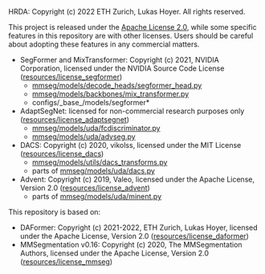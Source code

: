 HRDA: Copyright (c) 2022 ETH Zurich, Lukas Hoyer. All rights reserved.

This project is released under the [Apache License 2.0](LICENSE), while some 
specific features in this repository are with other licenses.
Users should be careful about adopting these features in any commercial matters.

- SegFormer and MixTransformer: Copyright (c) 2021, NVIDIA Corporation,
  licensed under the NVIDIA Source Code License ([resources/license_segformer](resources/license_segformer))
    - [mmseg/models/decode_heads/segformer_head.py](mmseg/models/decode_heads/segformer_head.py)
    - [mmseg/models/backbones/mix_transformer.py](mmseg/models/backbones/mix_transformer.py)
    - configs/\_base\_/models/segformer*
- AdaptSegNet: licensed for non-commercial research purposes only ([resources/license_adaptsegnet](resources/license_adaptsegnet))
    - [mmseg/models/uda/fcdiscriminator.py](mmseg/models/uda/fcdiscriminator.py)
    - [mmseg/models/uda/advseg.py](mmseg/models/uda/advseg.py)
- DACS: Copyright (c) 2020, vikolss,
  licensed under the MIT License ([resources/license_dacs](resources/license_dacs))
    - [mmseg/models/utils/dacs_transforms.py](mmseg/models/utils/dacs_transforms.py)
    - parts of [mmseg/models/uda/dacs.py](mmseg/models/uda/dacs.py)
- Advent: Copyright (c) 2019, Valeo,
  licensed under the Apache License, Version 2.0 ([resources/license_advent](resources/license_advent))
    - parts of [mmseg/models/uda/minent.py](mmseg/models/uda/minent.py)

This repository is based on:
- DAFormer: Copyright (c) 2021-2022, ETH Zurich, Lukas Hoyer,
  licensed under the Apache License, Version 2.0 ([resources/license_daformer](resources/license_daformer))
- MMSegmentation v0.16: Copyright (c) 2020, The MMSegmentation Authors, 
  licensed under the Apache License, Version 2.0 ([resources/license_mmseg](resources/license_mmseg))
